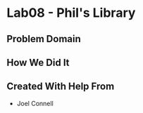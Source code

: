 # Lab08 - Phil's Library

## Problem Domain


## How We Did It


## Created With Help From
- Joel Connell
